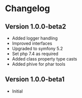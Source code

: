 # Changelog

## Version 1.0.0-beta2

 * Added logger handling
 * Improved interfaces
 * Upgraded to symfony 5.2
 * Set php 7.4 as required
 * Added class property type casts
 * Added phive for phar tools

## Version 1.0.0-beta1

 * Initial